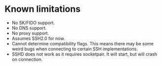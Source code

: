 # Known limitations
- No SK/FIDO support.
- No DNS support.
- No proxy support.
- Assumes SSH2.0 for now.
- Cannot determine compatibility flags.
  This means there may be some weird bugs when connecting to certain SSH implementations.
- SSHD does not work as it requires socketpair. It will start, but will crash on connection.
